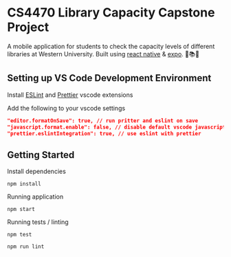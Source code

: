 # CS4470 Library Capacity Capstone Project
A mobile application for students to check the capacity levels of different libraries at Western University. Built using [react native](https://facebook.github.io/react-native/) & [expo](https://expo.io). 📖📚🎉

## Setting up VS Code Development Environment

Install [ESLint](https://marketplace.visualstudio.com/items?itemName=dbaeumer.vscode-eslint) and [Prettier](https://marketplace.visualstudio.com/items?itemName=esbenp.prettier-vscode) vscode extensions

Add the following to your vscode settings

```json
"editor.formatOnSave": true, // run pritter and eslint on save
"javascript.format.enable": false, // disable default vscode javascript formatter
"prettier.eslintIntegration": true, // use eslint with prettier
```

## Getting Started

Install dependencies

```
npm install
```

Running application

```
npm start
```

Running tests / linting

```
npm test

npm run lint
```